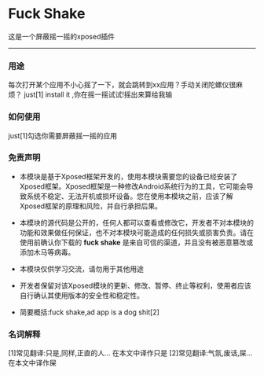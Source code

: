 # Fuck Shake

这是一个屏蔽摇一摇的xposed插件

---

### 用途
每次打开某个应用不小心摇了一下，就会跳转到xx应用？手动关闭陀螺仪很麻烦？
just[1] install it ,你在摇一摇试试!摇出来算给我输

### 如何使用
just[1]勾选你需要屏蔽摇一摇的应用

### 免责声明

* 本模块是基于Xposed框架开发的，使用本模块需要您的设备已经安装了Xposed框架。Xposed框架是一种修改Android系统行为的工具，它可能会导致系统不稳定、无法开机或损坏设备。您在使用本模块之前，应该了解Xposed框架的原理和风险，并自行承担后果。

* 本模块的源代码是公开的，任何人都可以查看或修改它，开发者不对本模块的功能和效果做任何保证，也不对本模块可能造成的任何损失或损害负责。请在使用前确认你下载的 **fuck shake** 是来自可信的渠道，并且没有被恶意篡改或添加木马等病毒。

* 本模块仅供学习交流，请勿用于其他用途

* 开发者保留对该Xposed模块的更新、修改、暂停、终止等权利，使用者应该自行确认其使用版本的安全性和稳定性。

* 简要概括:fuck shake,ad app is a dog shit[2]

### 名词解释
[1]常见翻译:只是,同样,正直的人... 在本文中译作只是
[2]常见翻译:气氛,废话,屎... 在本文中译作屎